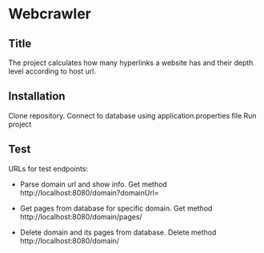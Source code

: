# Webcrawler
## Title
The project calculates how many hyperlinks a website has
and their depth level according to host url.


## Installation

Clone repository.
Connect to database using application.properties file
Run project

## Test

URLs for test endpoints:

- Parse domain url and show info.
  Get method http://localhost:8080/domain?domainUrl=<domainUrl>

- Get pages from database for specific domain.
  Get method http://localhost:8080/domain/pages/<domainId>

- Delete domain and its pages from database.
  Delete method http://localhost:8080/domain/<domainId>